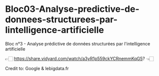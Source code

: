# Bloc03-Analyse-predictive-de-donnees-structurees-par-lintelligence-artificielle
Bloc n°3 - Analyse prédictive de données structurées par l'intelligence artificielle

👉🏻 https://share.vidyard.com/watch/a3yR1p559ckYCRnemmKqG5? 👈🏻

Credit to: Google & lebigdata.fr
